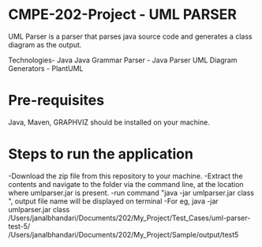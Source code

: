# CMPE-202-Project - UML PARSER

UML Parser is a parser that parses java source code and generates a class diagram as the output.

Technologies- Java
Java Grammar Parser - Java Parser
UML Diagram Generators - PlantUML

# Pre-requisites 
Java, Maven, GRAPHVIZ  should be installed on your machine.


# Steps to run the application

-Download the zip file from this repository to your machine.
-Extract the contents and navigate to the folder via the command line, at the location where umlparser.jar is present.
-run command "java -jar umlparser.jar class <source folder> <output folder with file name>", output file name will be displayed on terminal
-For eg, java -jar umlparser.jar class /Users/janalbhandari/Documents/202/My_Project/Test_Cases/uml-parser-test-5/ /Users/janalbhandari/Documents/202/My_Project/Sample/output/test5

